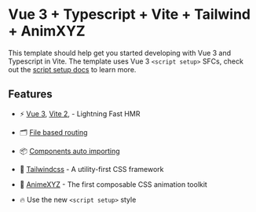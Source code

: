 # Vue 3 + Typescript + Vite + Tailwind + AnimXYZ

This template should help get you started developing with Vue 3 and Typescript in Vite. The template uses Vue 3 `<script setup>` SFCs, check out the [script setup docs](https://v3.vuejs.org/api/sfc-script-setup.html#sfc-script-setup) to learn more.

## Features

- ⚡️ [Vue 3](https://github.com/vuejs/vue-next), [Vite 2](https://github.com/vitejs/vite), - Lightning Fast HMR

- 🗂 [File based routing](./src/views)

- 📦 [Components auto importing](./src/components)

- 🎨 [Tailwindcss](https://tailwindcss.com) - A utility-first CSS framework
- 🎨 [AnimeXYZ](https://animxyz.com/) - The first composable
  CSS animation toolkit

- 🔥 Use the new `<script setup>` style
